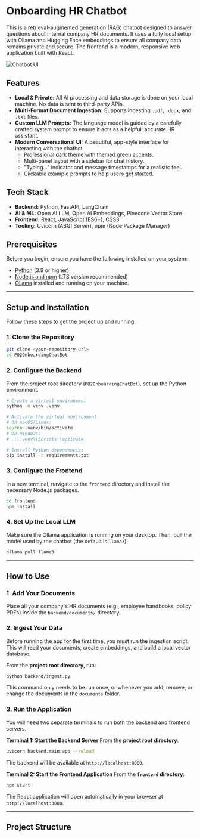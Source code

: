 # Onboarding HR Chatbot

This is a retrieval-augmented generation (RAG) chatbot designed to answer questions about internal company HR documents. It uses a fully local setup with Ollama and Hugging Face embeddings to ensure all company data remains private and secure. The frontend is a modern, responsive web application built with React.

![Chatbot UI](./frontend/public/screenshot.png) <!-- You can add a screenshot of the app here -->

## Features

-   **Local & Private:** All AI processing and data storage is done on your local machine. No data is sent to third-party APIs.
-   **Multi-Format Document Ingestion:** Supports ingesting `.pdf`, `.docx`, and `.txt` files.
-   **Custom LLM Prompts:** The language model is guided by a carefully crafted system prompt to ensure it acts as a helpful, accurate HR assistant.
-   **Modern Conversational UI:** A beautiful, app-style interface for interacting with the chatbot.
    -   Professional dark theme with themed green accents.
    -   Multi-panel layout with a sidebar for chat history.
    -   "Typing..." indicator and message timestamps for a realistic feel.
    -   Clickable example prompts to help users get started.

## Tech Stack

-   **Backend:** Python, FastAPI, LangChain
-   **AI & ML:** Open AI LLM, Open AI Embeddings, Pinecone Vector Store
-   **Frontend:** React, JavaScript (ES6+), CSS3
-   **Tooling:** Uvicorn (ASGI Server), npm (Node Package Manager)

## Prerequisites

Before you begin, ensure you have the following installed on your system:
-   [Python](https://www.python.org/downloads/) (3.9 or higher)
-   [Node.js and npm](https://nodejs.org/en/download/) (LTS version recommended)
-   [Ollama](https://ollama.com/) installed and running on your machine.

---

## Setup and Installation

Follow these steps to get the project up and running.

### 1. Clone the Repository

```bash
git clone <your-repository-url>
cd P02OnboardingChatBot
```

### 2. Configure the Backend

From the project root directory (`P02OnboardingChatBot`), set up the Python environment.

```bash
# Create a virtual environment
python -m venv .venv

# Activate the virtual environment
# On macOS/Linux:
source .venv/bin/activate
# On Windows:
# .\\.venv\\Scripts\\activate

# Install Python dependencies
pip install -r requirements.txt
```

### 3. Configure the Frontend

In a new terminal, navigate to the `frontend` directory and install the necessary Node.js packages.

```bash
cd frontend
npm install
```

### 4. Set Up the Local LLM

Make sure the Ollama application is running on your desktop. Then, pull the model used by the chatbot (the default is `llama3`).

```bash
ollama pull llama3
```

---

## How to Use

### 1. Add Your Documents

Place all your company's HR documents (e.g., employee handbooks, policy PDFs) inside the `backend/documents/` directory.

### 2. Ingest Your Data

Before running the app for the first time, you must run the ingestion script. This will read your documents, create embeddings, and build a local vector database.

From the **project root directory**, run:
```bash
python backend/ingest.py
```
This command only needs to be run once, or whenever you add, remove, or change the documents in the `documents` folder.

### 3. Run the Application

You will need two separate terminals to run both the backend and frontend servers.

**Terminal 1: Start the Backend Server**
From the **project root directory**:
```bash
uvicorn backend.main:app --reload
```
The backend will be available at `http://localhost:8000`.

**Terminal 2: Start the Frontend Application**
From the **`frontend` directory**:
```bash
npm start
```
The React application will open automatically in your browser at `http://localhost:3000`.

---

## Project Structure
